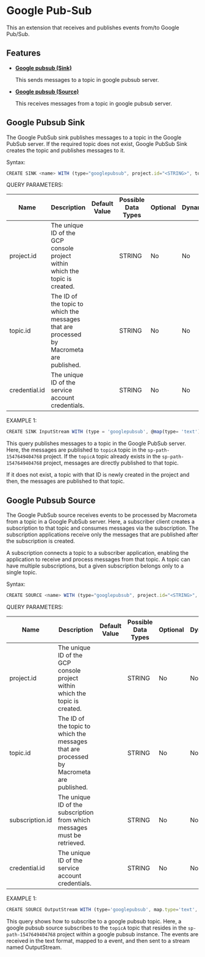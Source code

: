 # Google Pub-Sub

This an extension that receives and publishes events from/to Google Pub/Sub.

## Features

* **[Google pubsub (Sink)](#google-pubsub-sink)**

    This sends messages to a topic in google pubsub server.

* **[Google pubsub (Source)](#google-pubsub-source)**

   This receives messages from a topic in google pubsub server.


## Google Pubsub Sink

The Google PubSub sink publishes messages to a topic in the Google PubSub server. If the required topic does not exist, Google PubSub Sink creates the topic and publishes messages to it.

Syntax:

```js
CREATE SINK <name> WITH (type="googlepubsub", project.id="<STRING>", topic.id="<STRING>", credential.id="<STRING>", map.type=<"STRING>")
```

QUERY PARAMETERS:

| Name | Description |	Default Value |	Possible Data Types	| Optional | Dynamic |
|------|-------------|----------------|---------------------| -------- |---------|
| project.id | The unique ID of the GCP console project within which the topic is created. | | STRING	| No | No |
| topic.id | The ID of the topic to which the messages that are processed by Macrometa are published. | | STRING | No | No |
| credential.id | The unique ID of the service account credentials. | | STRING | No | No |


EXAMPLE 1:

```js
CREATE SINK InputStream WITH (type = 'googlepubsub', @map(type= 'text'), project.id = 'sp-path-1547649404768', credential.id = 'PUB_SUB_FAST', topic.id ='topicA') (message string);
```

This query publishes messages to a topic in the Google PubSub server. Here, the messages are published to `topicA` topic in the `sp-path-1547649404768` project. If the `topicA` topic already exists in the `sp-path-1547649404768` project, messages are directly published to that topic. 

If it does not exist, a topic with that ID is newly created in the project and then, the messages are published to that topic.

## Google Pubsub Source

The Google PubSub source receives events to be processed by Macrometa from a topic in a Google PubSub server. Here, a subscriber client creates a subscription to that topic and consumes messages via the subscription. The subscription applications receive only the messages that are published after the subscription is created. 

A subscription connects a topic to a subscriber application, enabling the application to receive and process messages from that topic. A topic can have multiple subscriptions, but a given subscription belongs only to a single topic.

Syntax:

```js
CREATE SOURCE <name> WITH (type="googlepubsub", project.id="<STRING>", topic.id="<STRING>", subscription.id="<STRING>", credential.id="<STRING>", map.type="<STRING>")
```

QUERY PARAMETERS:

| Name | Description |	Default Value |	Possible Data Types	| Optional | Dynamic |
|------|-------------|----------------|---------------------| -------- |---------|
| project.id | The unique ID of the GCP console project within which the topic is created. | | STRING | No | No |
| topic.id | The ID of the topic to which the messages that are processed by Macrometa are published. | | STRING | No | No |
| subscription.id | The unique ID of the subscription from which messages must be retrieved. | | STRING | No | No |
| credential.id |  The unique ID of the service account credentials. | | STRING | No | No |


EXAMPLE 1:

```js
CREATE SOURCE OutputStream WITH (type='googlepubsub', map.type='text', topic.id='topicA', project.id='sp-path-1547649404768', credential.id = 'PUB_SUB_FAST', subscription.id='subA') (message String);
```

This query shows how to subscribe to a google pubsub topic. Here, a google pubsub source subscribes to the `topicA` topic that resides in the `sp-path-1547649404768` project within a google pubsub instance. The events are received in the text format, mapped to a event, and then sent to a stream named OutputStream.